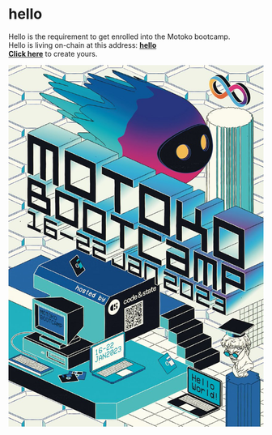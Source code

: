# hello

Hello is the requirement to get enrolled into the Motoko bootcamp.<br>
Hello is living on-chain at this address: [**hello**](https://hx4xx-gyaaa-aaaak-ad44q-cai.ic0.app/)<br>
[**Click here**](https://internetcomputer.org/docs/current/developer-docs/quickstart/hello10mins#option-2-converting-icp-tokens-into-cycles-5-min) to create yours.

![](motoko_bootcamp.jpg)
